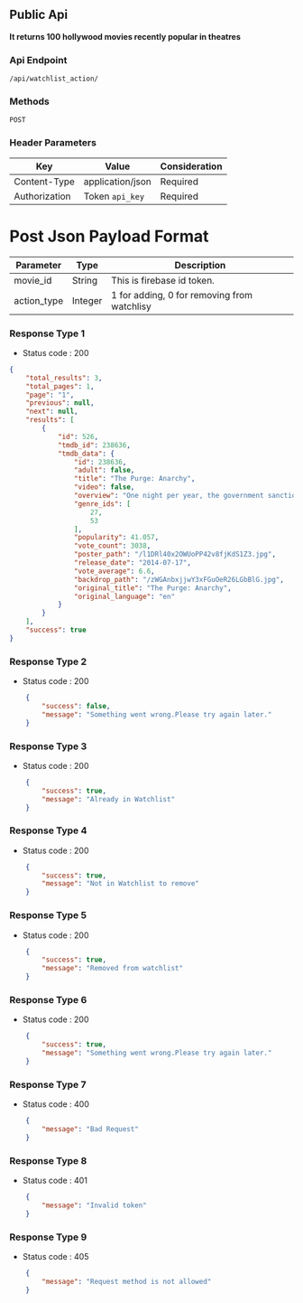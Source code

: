 ## Public Api
**It returns 100 hollywood movies recently popular in theatres**

### Api Endpoint
`/api/watchlist_action/`

### Methods
`POST`

### Header Parameters
Key | Value | Consideration
---- | ------- | --------
Content-Type | application/json | Required
Authorization | Token `api_key` | Required

# Post Json Payload Format
Parameter| Type    | Description
---------|---------|----------------
movie_id | String  | This is firebase id token.
action_type  | Integer | 1 for adding, 0 for removing from watchlisy


### Response Type 1
*   Status code : 200
```json
{
    "total_results": 3,
    "total_pages": 1,
    "page": "1",
    "previous": null,
    "next": null,
    "results": [
        {
            "id": 526,
            "tmdb_id": 238636,
            "tmdb_data": {
                "id": 238636,
                "adult": false,
                "title": "The Purge: Anarchy",
                "video": false,
                "overview": "One night per year, the government sanctions a 12-hour period in which citizens can commit any crime they wish -- including murder -- without fear of punishment or imprisonment. Leo, a sergeant who lost his son, plans a vigilante mission of revenge during the mayhem. However, instead of a death-dealing avenger, he becomes the unexpected protector of four innocent strangers who desperately need his help if they are to survive the night.",
                "genre_ids": [
                    27,
                    53
                ],
                "popularity": 41.057,
                "vote_count": 3038,
                "poster_path": "/l1DRl40x2OWUoPP42v8fjKdS1Z3.jpg",
                "release_date": "2014-07-17",
                "vote_average": 6.6,
                "backdrop_path": "/zWGAnbxjjwY3xFGuOeR26LGbBlG.jpg",
                "original_title": "The Purge: Anarchy",
                "original_language": "en"
            }
        }
    ],
    "success": true
}

```

### Response Type 2
*   Status code : 200

```json
    {
        "success": false,
        "message": "Something went wrong.Please try again later."
    }
```

### Response Type 3
*   Status code : 200

```json
    {
        "success": true,
        "message": "Already in Watchlist"
    }
```

### Response Type 4
*   Status code : 200

```json
    {
        "success": true,
        "message": "Not in Watchlist to remove"
    }
```

### Response Type 5
*   Status code : 200

```json
    {
        "success": true,
        "message": "Removed from watchlist"
    }
```


### Response Type 6
*   Status code : 200

```json
    {
        "success": true,
        "message": "Something went wrong.Please try again later."
    }
```

### Response Type 7
*   Status code : 400

```json
    {
        "message": "Bad Request"
    }
```

### Response Type 8
*   Status code : 401

```json
    {
        "message": "Invalid token"
    }
```

### Response Type 9
*   Status code : 405

```json
    {
        "message": "Request method is not allowed"
    }
```




        
